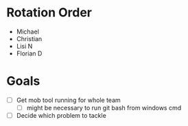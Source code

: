 # Rotation Order

- Michael 
- Christian 
- Lisi N
- Florian D


# Goals

- [ ] Get mob tool running for whole team
    - [ ] might be necessary to run git bash from windows cmd
- [ ] Decide which problem to tackle

